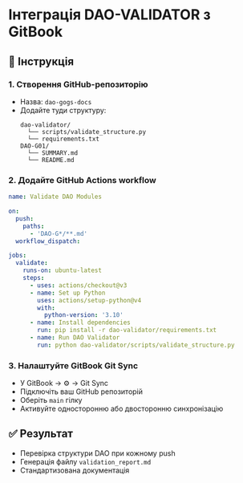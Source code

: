 # Інтеграція DAO-VALIDATOR з GitBook

## 🔧 Інструкція

### 1. Створення GitHub-репозиторію
- Назва: `dao-gogs-docs`
- Додайте туди структуру:
  ```
  dao-validator/
    └── scripts/validate_structure.py
    └── requirements.txt
  DAO-G01/
    └── SUMMARY.md
    └── README.md
  ```

### 2. Додайте GitHub Actions workflow

```yaml
name: Validate DAO Modules

on:
  push:
    paths:
      - 'DAO-G*/**.md'
  workflow_dispatch:

jobs:
  validate:
    runs-on: ubuntu-latest
    steps:
      - uses: actions/checkout@v3
      - name: Set up Python
        uses: actions/setup-python@v4
        with:
          python-version: '3.10'
      - name: Install dependencies
        run: pip install -r dao-validator/requirements.txt
      - name: Run DAO Validator
        run: python dao-validator/scripts/validate_structure.py
```

### 3. Налаштуйте GitBook Git Sync
- У GitBook → ⚙️ → Git Sync
- Підключіть ваш GitHub репозиторій
- Оберіть `main` гілку
- Активуйте односторонню або двосторонню синхронізацію

## ✅ Результат

- Перевірка структури DAO при кожному push
- Генерація файлу `validation_report.md`
- Стандартизована документація